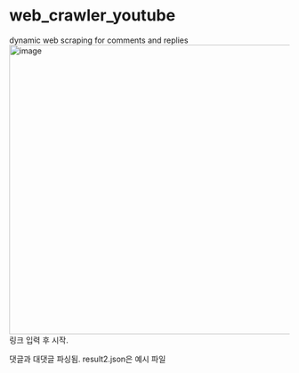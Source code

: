 # web_crawler_youtube
dynamic web scraping for comments and replies
<img width="520" alt="image" src="https://github.com/user-attachments/assets/431104aa-81de-423b-9b9b-07d451d2d5ca">
링크 입력 후 시작.

댓글과 대댓글 파싱됨.
result2.json은 예시 파일
